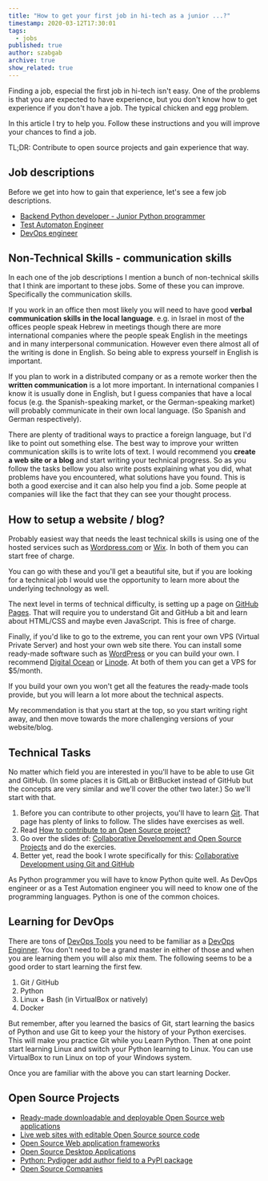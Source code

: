 ```yaml
---
title: "How to get your first job in hi-tech as a junior ...?"
timestamp: 2020-03-12T17:30:01
tags:
  - jobs
published: true
author: szabgab
archive: true
show_related: true
---
```



Finding a job, especial the first job in hi-tech isn't easy. One of the problems is that you are expected to have experience,
but you don't know how to get experience if you don't have a job. The typical chicken and egg problem.

In this article I try to help you. Follow these instructions and you will improve your chances to find a job.

TL;DR: Contribute to open source projects and gain experience that way.


## Job descriptions

Before we get into how to gain that experience, let's see a few job descriptions.

* [Backend Python developer - Junior Python programmer](/backend-python-developer)
* [Test Automaton Engineer](/test-automation-engineer)
* [DevOps engineer](/devops-engineer)

## Non-Technical Skills - communication skills

In each one of the job descriptions I mention a bunch of non-technical skills that I think are important to these jobs.
Some of these you can improve. Specifically the communication skills.

If you work in an office then most likely you will need to have good **verbal communication skills in the local language**.
e.g. in Israel in most of the offices people speak Hebrew in meetings though there are more international companies where the people speak English
in the meetings and in many interpersonal communication.
However even there almost all of the writing is done in English. So being able to express yourself in English is important.

If you plan to work in a distributed company or as a remote worker then the **written communication** is a lot more important.
In international companies I know it is usually done in English, but I guess companies that have a local focus
(e.g. the Spanish-speaking market, or the German-speaking market) will probably communicate in their own local language. (So Spanish and German respectively).

There are plenty of traditional ways to practice a foreign language, but I'd like to point out something else. The best way to improve your
written communication skills is to write lots of text. I would recommend you **create a web site or a blog** and start writing your technical progress.
So as you follow the tasks bellow you also write posts explaining what you did, what problems have you encountered, what solutions have you found.
This is both a good exercise and it can also help you find a job. Some people at companies will like the fact that they can see your thought process.

## How to setup a website / blog?

Probably easiest way that needs the least technical skills is using one of the hosted services such as [Wordpress.com](https://wordpress.com/)
or [Wix](https://www.wix.com/). In both of them you can start free of charge.

You can go with these and you'll get a beautiful site, but if you are looking for a technical job I would use the opportunity
to learn more about the underlying technology as well.

The next level in terms of technical difficulty, is setting up a page on [GitHub Pages](https://pages.github.com/).
That will require you to understand Git and GitHub a bit and learn about HTML/CSS and maybe even JavaScript. This is free of charge.

Finally, if you'd like to go to the extreme, you can rent your own VPS (Virtual Private Server) and host your own web site there.
You can install some ready-made software such as [WordPress](https://wordpress.org/) or you can build your own.
I recommend [Digital Ocean](/digitalocean) or [Linode](/linode). At both of them you can get a VPS for $5/month.

If you build your own you won't get all the features the ready-made tools provide, but you will learn a lot more about the technical aspects.

My recommendation is that you start at the top, so you start writing right away, and then move towards the more challenging versions of your website/blog.


## Technical Tasks

No matter which field you are interested in you'll have to be able to use Git and GitHub.
(In some places it is GitLab or BitBucket instead of GitHub but the concepts are very similar and we'll cover the other two later.)
So we'll start with that.

1. Before you can contribute to other projects, you'll have to learn [Git](/git). That page has plenty of links to follow. The slides have exercises as well.
1. Read [How to contribute to an Open Source project?](/how-to-contribute-to-an-open-source-project)
1. Go over the slides of: [Collaborative Development and Open Source Projects](https://code-maven.com/slides/collab-dev/) and do the exercies.
1. Better yet, read the book I wrote specifically for this: [Collaborative Development using Git and GitHub](https://leanpub.com/collab-dev-git/)


As Python programmer you will have to know Python quite well.
As DevOps engineer or as a Test Automation engineer you will need to know one of the programming languages. Python is one of the common choices.

## Learning for DevOps

There are tons of [DevOps Tools](/devops) you need to be familiar as a [DevOps Enginner](/devops-enginner).
You don't need to be a grand master in either of those and when you are learning them you will also mix them. The following seems
to be a good order to start learning the first few.

1. Git / GitHub
1. Python
1. Linux + Bash (in VirtualBox or natively)
1. Docker

But remember, after you learned the basics of Git, start learning the basics of Python and use Git to keep your the history of your
Python exercises. This will make you practice Git while you Learn Python. Then at one point start learning Linux and switch your Python
learning to Linux. You can use VirtualBox to run Linux on top of your Windows system.

Once you are familiar with the above you can start learning Docker.

## Open Source Projects

* [Ready-made downloadable and deployable Open Source web applications](/ready-made-downloadable-and-deployable-open-source-web-applications)
* [Live web sites with editable Open Source source code](/live-web-site-with-editable-open-source-code)
* [Open Source Web application frameworks](/open-source-web-applications)
* [Open Source Desktop Applications](/open-source-desktop-applications)
* [Python: Pydigger add author field to a PyPI package](/python-pydigger-add-the-author-field)
* [Open Source Companies](/open-source-companies)



